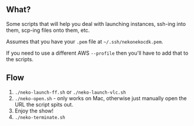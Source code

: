 ## What?

Some scripts that will help you deal with launching instances, ssh-ing into them, scp-ing files onto them, etc.

Assumes that you have your `.pem` file at `~/.ssh/nekonekocdk.pem`.

If you need to use a different AWS `--profile` then you'll have to add that to the scripts.

## Flow

1. `./neko-launch-ff.sh` or `./neko-launch-vlc.sh`
2. `./neko-open.sh` - only works on Mac, otherwise just manually open the URL the script spits out.
3. Enjoy the show!
4. `./neko-terminate.sh`
